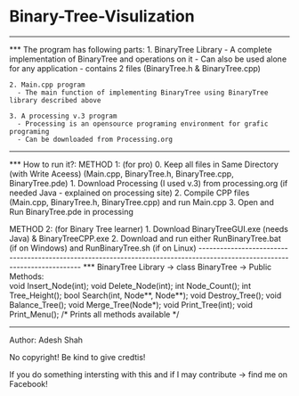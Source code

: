 # Binary-Tree-Visulization

---------------------------------------------------------------------------------------------------------------------------
*** The program has following parts:
    1. BinaryTree Library
       - A complete implementation of BinaryTree and operations on it
       - Can also be used alone for any application
       - contains 2 files (BinaryTree.h & BinaryTree.cpp)
    
    2. Main.cpp program
      - The main function of implementing BinaryTree using BinaryTree library described above
    
    3. A processing v.3 program
      - Processing is an opensource programing environment for grafic programing
      - Can be downloaded from Processing.org
      
---------------------------------------------------------------------------------------------------------------------------
*** How to run it?:
  METHOD 1: (for pro)
    0. Keep all files in Same Directory (with Write Aceess) (Main.cpp, BinaryTree.h, BinaryTree.cpp, BinaryTree.pde)
    1. Download Processing (I used v.3) from processing.org (if needed Java - explained on processing site)
    2. Compile CPP files (Main.cpp, BinaryTree.h, BinaryTree.cpp) and run Main.cpp
    3. Open and Run BinaryTree.pde in processing
    
  METHOD 2: (for Binary Tree learner)
    1. Download BinaryTreeGUI.exe (needs Java) & BinaryTreeCPP.exe
    2. Download and run either RunBinaryTree.bat (if on Windows) and RunBinaryTree.sh (if on Linux)
---------------------------------------------------------------------------------------------------------------------------  *** BinaryTree Library -> class BinaryTree -> Public Methods:  
    void    Insert_Node(int);
    void    Delete_Node(int);
    int 	  Node_Count();
    int     Tree_Height();
    bool    Search(int, Node**, Node**);
    void    Destroy_Tree();
    void    Balance_Tree();
    void    Merge_Tree(Node*);
    void    Print_Tree(int);
    void	  Print_Menu();   /* Prints all methods available */
  
--------------------------------------------------------------------------------------------------------------------------- 

Author:   Adesh Shah

No copyright! Be kind to give credtis!

If you do something intersting with this and if I may contribute -> find me on Facebook! 
